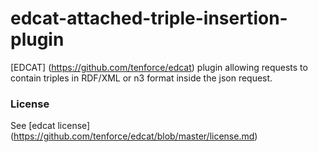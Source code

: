 edcat-attached-triple-insertion-plugin
======================================

[EDCAT] (https://github.com/tenforce/edcat) plugin allowing requests to contain triples in RDF/XML or n3 format inside the json request.

### License
See [edcat license] (https://github.com/tenforce/edcat/blob/master/license.md)

